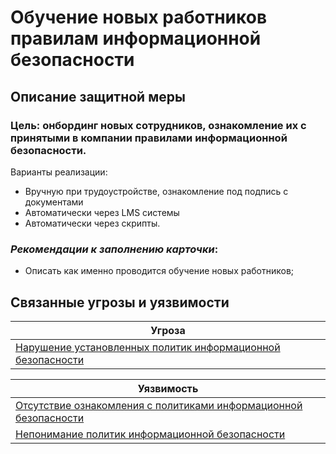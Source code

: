 #  Обучение новых работников правилам информационной безопасности
## Описание защитной меры
### Цель: онбординг новых сотрудников, ознакомление их с принятыми в компании правилами информационной безопасности.

Варианты реализации:

+ Вручную при трудоустройстве, ознакомление под подпись с документами
+ Автоматически через LMS системы
+ Автоматически через скрипты.

### *Рекомендации к заполнению карточки*:
- Описать как именно проводится обучение новых работников;

## Связанные угрозы и уязвимости
|Угроза|
|-|
|[Нарушение установленных политик информационной безопасности](/vkr/threats/page21)|

|Уязвимость|
|-|
|[Отсутствие ознакомления с политиками информационной безопасности](/vkr/vulnerabilities/page24)|
|[Непонимание политик информационной безопасности](/vkr/vulnerabilities/page23)|
